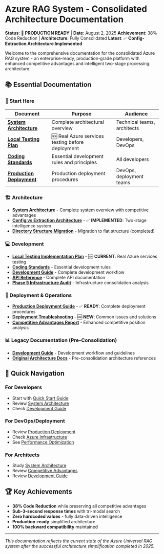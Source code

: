 # Azure RAG System - Consolidated Architecture Documentation

**Status**: 🚀 **PRODUCTION READY** | **Date**: August 2, 2025
**Achievement**: 38% Code Reduction | **Architecture**: Fully Consolidated
**Latest**: ✅ **Config-Extraction Architecture Implemented**

Welcome to the comprehensive documentation for the consolidated Azure RAG system - an enterprise-ready, production-grade platform with enhanced competitive advantages and intelligent two-stage processing architecture.

## 📚 **Essential Documentation**

### **🎯 Start Here**
| Document | Purpose | Audience |
|----------|---------|----------|
| **[System Architecture](architecture/SYSTEM_ARCHITECTURE.md)** | Complete architectural overview | Technical teams, architects |
| **[Local Testing Plan](development/LOCAL_TESTING_IMPLEMENTATION_PLAN.md)** | 🆕 Real Azure services testing before deployment | Developers, DevOps |
| **[Coding Standards](development/CODING_STANDARDS.md)** | Essential development rules and principles | All developers |
| **[Production Deployment](deployment/PRODUCTION.md)** | Production deployment procedures | DevOps, deployment teams |

### **🏗️ Architecture**
- **[System Architecture](architecture/SYSTEM_ARCHITECTURE.md)** - Complete system overview with competitive advantages
- **[Config vs Extraction Architecture](architecture/CONFIG_VS_EXTRACTION_ARCHITECTURE.md)** - ✅ **IMPLEMENTED**: Two-stage intelligence system
- **[Directory Structure Migration](architecture/DIRECTORY_STRUCTURE_MIGRATION_GUIDE.md)** - Migration to flat structure (completed)

### **💻 Development**
- **[Local Testing Implementation Plan](development/LOCAL_TESTING_IMPLEMENTATION_PLAN.md)** - 🆕 **CURRENT**: Real Azure services testing
- **[Coding Standards](development/CODING_STANDARDS.md)** - Essential development rules
- **[Development Guide](development/DEVELOPMENT_GUIDE.md)** - Complete development workflow
- **[API Reference](development/API_REFERENCE.md)** - Complete API documentation
- **[Phase 5 Infrastructure Audit](../backend/PHASE_5_INFRASTRUCTURE_AUDIT.md)** - Infrastructure consolidation analysis

### **🚀 Deployment & Operations**
- **[Production Deployment Guide](deployment/PRODUCTION.md)** - ✅ **READY**: Complete deployment procedures
- **[Deployment Troubleshooting](deployment/TROUBLESHOOTING.md)** - 🆕 **NEW**: Common issues and solutions
- **[Competitive Advantages Report](architecture/COMPETITIVE_ADVANTAGES.md)** - Enhanced competitive position analysis

### **📊 Legacy Documentation (Pre-Consolidation)**
- **[Development Guide](development/DEVELOPMENT_GUIDE.md)** - Development workflow and guidelines
- **[Original Architecture Docs](architecture/)** - Pre-consolidation architecture references

## 🎯 Quick Navigation

### For Developers
- Start with [Quick Start Guide](getting-started/QUICK_START.md)
- Review [System Architecture](architecture/SYSTEM_ARCHITECTURE.md)
- Check [Development Guide](development/DEVELOPMENT_GUIDE.md)

### For DevOps/Deployment
- Review [Production Deployment](deployment/PRODUCTION.md)
- Check [Azure Infrastructure](deployment/AZURE_INFRASTRUCTURE.md)
- See [Performance Optimization](deployment/PERFORMANCE.md)

### For Architects
- Study [System Architecture](architecture/SYSTEM_ARCHITECTURE.md)
- Review [Competitive Advantages](architecture/COMPETITIVE_ADVANTAGES.md)
- Review [Development Guide](development/DEVELOPMENT_GUIDE.md)

## 🏆 Key Achievements

- **38% Code Reduction** while preserving all competitive advantages
- **Sub-3-second response times** with tri-modal search
- **Zero hardcoded values** - fully data-driven intelligence
- **Production-ready** simplified architecture
- **100% backward compatibility** maintained

---

*This documentation reflects the current state of the Azure Universal RAG system after the successful architecture simplification completed in 2025.*
